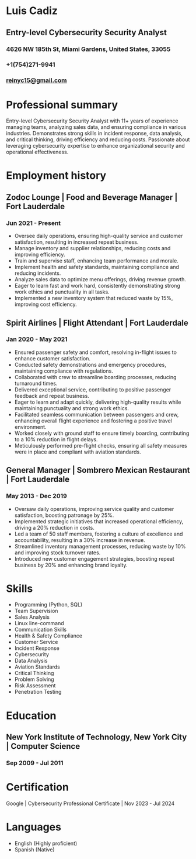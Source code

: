 # Luis Cadiz
## Entry-level Cybersecurity Security Analyst
### 4626 NW 185th St, Miami Gardens, United States, 33055
### +1(754)271-9941
### reinyc15@gmail.com

# Professional summary
Entry-level Cybersecurity Security Analyst with 11+ years of experience managing teams, analyzing sales data, and ensuring compliance in various industries. Demonstrates strong skills in incident response, data analysis, and critical thinking, driving efficiency and reducing costs. Passionate about leveraging cybersecurity expertise to enhance organizational security and operational effectiveness.

# Employment history
## Zodoc Lounge | Food and Beverage Manager | Fort Lauderdale
### Jun 2021 - Present
* Oversee daily operations, ensuring high-quality service and customer satisfaction, resulting in increased repeat business.
* Manage inventory and supplier relationships, reducing costs and improving efficiency.
* Train and supervise staff, enhancing team performance and morale.
* Implement health and safety standards, maintaining compliance and reducing incidents.
* Analyze sales data to optimize menu offerings, driving revenue growth.
* Eager to learn fast and work hard, consistently demonstrating strong work ethics and punctuality in all tasks.
* Implemented a new inventory system that reduced waste by 15%, improving cost efficiency.

## Spirit Airlines | Flight Attendant  | Fort Lauderdale
### Jan 2020 - May 2021
* Ensured passenger safety and comfort, resolving in-flight issues to enhance customer satisfaction.
* Conducted safety demonstrations and emergency procedures, maintaining compliance with regulations.
* Collaborated with crew to streamline boarding processes, reducing turnaround times.
* Delivered exceptional service, contributing to positive passenger feedback and repeat business.
* Eager to learn and adapt quickly, delivering high-quality results while maintaining punctuality and strong work ethics.
* Facilitated seamless communication between passengers and crew, enhancing overall flight experience and fostering a positive travel environment.
* Worked closely with ground staff to ensure timely boarding, contributing to a 10% reduction in flight delays.
* Meticulously performed pre-flight checks, ensuring all safety measures were in place and compliant with aviation standards.

## General Manager | Sombrero Mexican Restaurant  | Fort Lauderdale 
### May 2013 - Dec 2019
* Oversaw daily operations, improving service quality and customer satisfaction, boosting patronage by 25%.
* Implemented strategic initiatives that increased operational efficiency, driving a 20% reduction in costs.
* Led a team of 50 staff members, fostering a culture of excellence and accountability, resulting in a 30% increase in revenue.
* Streamlined inventory management processes, reducing waste by 10% and improving stock turnover rates.
* Introduced new customer engagement strategies, boosting repeat business by 20% and enhancing brand loyalty.

# Skills
* Programming (Python, SQL) 
* Team Supervision
* Sales Analysis
* Linux line-command
* Communication Skills
* Health & Safety Compliance
* Customer Service
* Incident Response
* Cybersecurity
* Data Analysis
* Aviation Standards
* Critical Thinking
* Problem Solving
* Risk Assessment
* Penetration Testing

# Education
## New York Institute of Technology, New York City | Computer Science
### Sep 2009 - Jul 2011

# Certification
Google | Cybersecurity Professional Certificate | Nov 2023 - Jul 2024

# Languages
* English (Highly proficient)
* Spanish  (Native)




